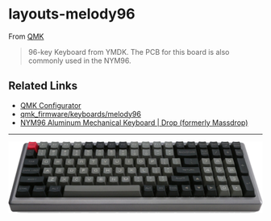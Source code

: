 # layouts-melody96

From [QMK](https://github.com/qmk/qmk_firmware/tree/master/keyboards/melody96)
> 96-key Keyboard from YMDK. The PCB for this board is also commonly used in the NYM96.

## Related Links

* [QMK Configurator](https://config.qmk.fm/#/melody96/LAYOUT)
* [qmk_firmware/keyboards/melody96](https://github.com/qmk/qmk_firmware/tree/master/keyboards/melody96)
* [NYM96 Aluminum Mechanical Keyboard | Drop (formerly Massdrop)](https://drop.com/buy/nym96-aluminum-mechanical-keyboard?mode=guest_open)

----

![nym96-massdrop](nym96.png)
